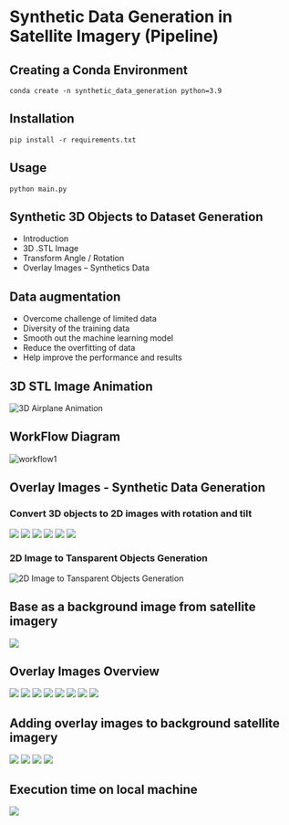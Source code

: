 # Synthetic Data Generation in Satellite Imagery (Pipeline)

## Creating a Conda Environment
```
conda create -n synthetic_data_generation python=3.9
```
## Installation
```
pip install -r requirements.txt
```
## Usage
```
python main.py
```

## Synthetic 3D Objects to Dataset Generation

- Introduction
- 3D .STL Image 
- Transform Angle / Rotation
- Overlay Images – Synthetics Data

## Data augmentation

- Overcome challenge of limited data
- Diversity of the training data
- Smooth out the machine learning model
- Reduce the overfitting of data
- Help improve the performance and results


## 3D STL Image Animation

<!-- ![3D Airplane Animation](./imgs/3d-img-animation.gif) -->

![3D Airplane Animation](./imgs/3d-img-animation.gif)

## WorkFlow Diagram
![workflow1](./imgs/WorkFlow1.png)

## Overlay Images - Synthetic Data Generation

### Convert 3D objects to 2D images with rotation and tilt
![](./imgs/3dto2d%20(1).png)
![](./imgs/3dto2d%20(2).png)
![](./imgs/3dto2d%20(3).png)
![](./imgs/3dto2d%20(4).png)
![](./imgs/3dto2d%20(5).png)
![](./imgs/3dto2d%20(6).png)

<!-- <img src="./imgs/3dto2d%20(1).png" width=300 height=300>
<img src="./imgs/3dto2d%20(2).png" width=300 height=300>
<img src="./imgs/3dto2d%20(3).png" width=300 height=300>
<img src="./imgs/3dto2d%20(4).png" width=300 height=300>
<img src="./imgs/3dto2d%20(5).png" width=300 height=300>
<img src="./imgs/3dto2d%20(6).png" width=300 height=300> -->


### 2D Image to Tansparent Objects Generation
![2D Image to Tansparent Objects Generation](./imgs/img2tobj.png)
<br />

## Base as a background image from satellite imagery
![](./imgs/satellite_img1.jpg)
<!-- <img src="./imgs/satellite_img1.jpg" width=300 height=300> -->

## Overlay Images Overview
![](./imgs/overlay%20(1).png)
![](./imgs/overlay%20(2).png)
![](./imgs/overlay%20(3).png)
![](./imgs/overlay%20(4).png)
![](./imgs/overlay%20(5).png)
![](./imgs/overlay%20(6).png)
![](./imgs/overlay%20(7).png)
![](./imgs/overlay%20(8).png)

## Adding overlay images to background satellite imagery
![](./imgs/s_img%20(1).png)
![](./imgs/s_img%20(2).png)
![](./imgs/s_img%20(3).png)
![](./imgs/s_img%20(4).png)
<!-- <img src="./imgs/s_img%20(1).png" width=200 height=200>
<img src="./imgs/s_img%20(2).png" width=200 height=200>
<img src="./imgs/s_img%20(3).png" width=200 height=200>
<img src="./imgs/s_img%20(4).png" width=200 height=200> -->

## Execution time on local machine
![](./imgs/execution1.png)




